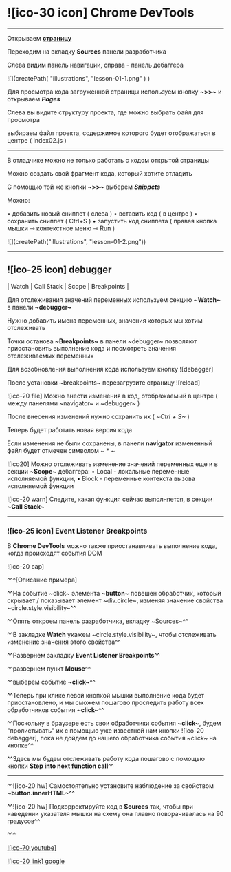 # ![ico-30 icon] Chrome DevTools

_____________________________________________________________

Открываем [**страницу**](https://garevna.github.io/js-samples/#02)

Переходим на вкладку **Sources** панели разработчика

Слева видим панель навигации, справа - панель дебаггера

![](createPath( "illustrations", "lesson-01-1.png" ) )

Для просмотра кода загруженной страницы используем кнопку **~>>~** и открываем **_Pages_**

Слева вы видите структуру проекта, где можно выбрать файл для просмотра

выбираем файл проекта, содержимое которого будет отображаться в центре ( index02.js )

_________________________________________________________

В отладчике можно не только работать с кодом открытой страницы

Можно создать свой фрагмент кода, который хотите отладить

С помощью той же кнопки **~>>~** выберем **_Snippets_**

Можно:

• добавить новый сниппет ( слева )
• вставить код ( в центре )
• сохранить сниппет ( Ctrl+S )
• запустить код сниппета ( правая кнопка мышки ⇾ контекстное меню ⇾ Run )

![](createPath("illustrations", "lesson-01-2.png"))

________________________________________________________________________

## ![ico-25 icon] debugger

| Watch | Call Stack | Scope | Breakpoints |

Для отслеживания значений переменных используем секцию  **~Watch~**  в панели  **~debugger~**

Нужно добавить имена переменных, значения которых мы хотим отслеживать

Точки останова **~Breakpoints~** в панели ~debugger~ позволяют приостановить выполнение кода и посмотреть значения отслеживаемых переменных

Для возобновления выполнения кода используем кнопку ![debagger]

После установки ~breakpoints~ перезагрузите страницу ![reload]

![ico-20 file] Можно внести изменения в код, отображаемый в центре ( между панелями ~navigator~ и ~debugger~ )

После внесения изменений нужно сохранить их  ( *~Ctrl + S~* )

Теперь будет работать новая версия кода

Если изменения не были сохранены, в панели  **navigator**  измененный файл будет отмечен символом ~ * ~

![ico20] Mожно отслеживать изменение значений переменных еще и  в секции  **~Scope~**  дебаггера:
• Local - локальные переменные исполняемой функции,
• Block - переменные контекста вызова исполняемой функции

![ico-20 warn] Следите, какая функция сейчас выполняется, в секции **~Call Stack~**

_____________________________________________________________________________

### ![ico-25 icon] Event Listener Breakpoints

В  **Chrome DevTools**  можно также приостанавливать выполнение кода, когда происходят события DOM

![ico-20 cap]

^^^[Описание примера]

^^На событие ~click~ элемента **~button~** повешен обработчик, который скрывает / показывает элемент ~div.circle~, изменяя значение свойства ~circle.style.visibility~^^

^^Опять откроем панель разработчика, вкладку ~Sources~^^

^^В закладке  **Watch**  укажем   ~circle.style.visibility~, чтобы отслеживать изменение значения этого свойства^^

^^Развернем закладку **Event Listener Breakpoints**^^

^^развернем пункт **Mouse**^^

^^выберем событие  **~click~**^^

^^Теперь при клике левой кнопкой мышки выполнение кода будет приостановлено, и мы сможем пошагово проследить работу всех обработчиков события **~click~**^^

^^Поскольку в браузере есть свои обработчики события **~click~**, будем "пролистывать" их с помощью уже известной нам кнопки ![ico-20 debagger], пока не дойдем до нашего обработчика события  ~click~  на кнопке^^

^^Здесь мы будем отслеживать работу кода пошагово с помощью кнопки  **Step into next function call**^^

_____________________________________________________________________________


^^![ico-20 hw] Самостоятельно установите наблюдение за свойством **~button.innerHTML~**^^

^^![ico-20 hw] Подкорректируйте код в **Sources** так, чтобы при наведении указателя мышки на схему она плавно поворачивалась на 90 градусов^^

^^^


[![ico-70 youtube]](https://youtu.be/PQYG2aJf6uI)

[![ico-20 link] google](https://developers.google.com/web/tools/chrome-devtools/)
